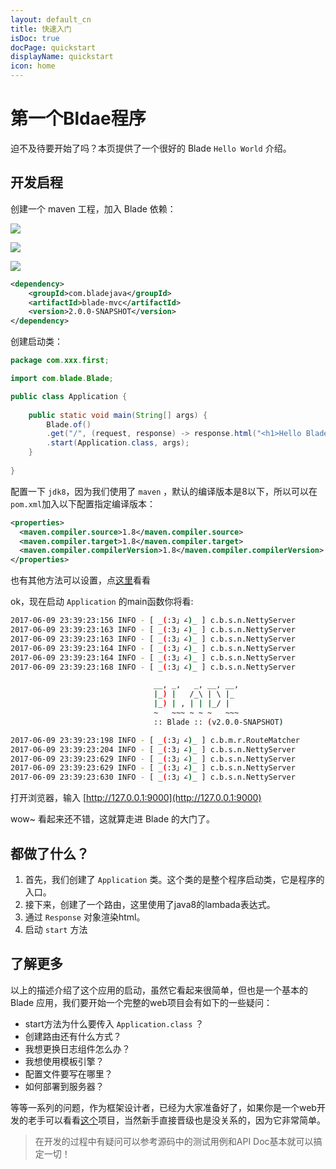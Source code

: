```yaml
---
layout: default_cn
title: 快速入门
isDoc: true
docPage: quickstart
displayName: quickstart
icon: home
---
```


# 第一个Bldae程序

迫不及待要开始了吗？本页提供了一个很好的 Blade `Hello World` 介绍。

## 开发启程

创建一个 maven 工程，加入 Blade 依赖：

![](https://ooo.0o0.ooo/2016/09/07/57cf914bc1eb3.png)

![](https://ooo.0o0.ooo/2016/09/07/57cf91670569f.png)

![](https://ooo.0o0.ooo/2016/09/07/57cf91702328c.png)

```xml
<dependency>
    <groupId>com.bladejava</groupId>
    <artifactId>blade-mvc</artifactId>
    <version>2.0.0-SNAPSHOT</version>
</dependency>
```

创建启动类：

```java
package com.xxx.first;

import com.blade.Blade;

public class Application {
	
    public static void main(String[] args) {
        Blade.of()
        .get("/", (request, response) -> response.html("<h1>Hello Blade</h1>"))
        .start(Application.class, args);
    }
	
}
```

配置一下 `jdk8`，因为我们使用了 `maven` ，默认的编译版本是8以下，所以可以在`pom.xml`加入以下配置指定编译版本：

```xml
<properties>
  <maven.compiler.source>1.8</maven.compiler.source>
  <maven.compiler.target>1.8</maven.compiler.target>
  <maven.compiler.compilerVersion>1.8</maven.compiler.compilerVersion>
</properties>
```

也有其他方法可以设置，点[这里](http://www.blogjava.net/fancydeepin/archive/2015/06/23/maven-jdk.html)看看

ok，现在启动 `Application` 的main函数你将看:

```bash
2017-06-09 23:39:23:156 INFO - [ _(:3」∠)_ ] c.b.s.n.NettyServer       | Environment: jdk.version		=> 1.8.0_101
2017-06-09 23:39:23:163 INFO - [ _(:3」∠)_ ] c.b.s.n.NettyServer       | Environment: user.dir			=> /Users/biezhi/workspace/projects/java/blade
2017-06-09 23:39:23:163 INFO - [ _(:3」∠)_ ] c.b.s.n.NettyServer       | Environment: java.io.tmpdir		=> /var/folders/y7/fdpr6jzx1rs6x0jmty2h6lvw0000gn/T/
2017-06-09 23:39:23:164 INFO - [ _(:3」∠)_ ] c.b.s.n.NettyServer       | Environment: user.timezone		=> Asia/Shanghai
2017-06-09 23:39:23:164 INFO - [ _(:3」∠)_ ] c.b.s.n.NettyServer       | Environment: file.encoding		=> UTF-8
2017-06-09 23:39:23:168 INFO - [ _(:3」∠)_ ] c.b.s.n.NettyServer       | Environment: classpath			=> /Users/biezhi/workspace/projects/java/blade/target/test-classes/

							    __, _,   _, __, __,
							    |_) |   /_\ | \ |_
							    |_) | , | | |_/ |
							    ~   ~~~ ~ ~ ~   ~~~
							    :: Blade :: (v2.0.0-SNAPSHOT) 

2017-06-09 23:39:23:198 INFO - [ _(:3」∠)_ ] c.b.m.r.RouteMatcher      | Add route => GET	/hello
2017-06-09 23:39:23:204 INFO - [ _(:3」∠)_ ] c.b.s.n.NettyServer       | ⬢ Register bean: [com.blade.Environment@12503e32]
2017-06-09 23:39:23:629 INFO - [ _(:3」∠)_ ] c.b.s.n.NettyServer       | ⬢ Blade initialize successfully, Time elapsed: 496 ms
2017-06-09 23:39:23:629 INFO - [ _(:3」∠)_ ] c.b.s.n.NettyServer       | ⬢ Blade start with 0.0.0.0:9000
2017-06-09 23:39:23:630 INFO - [ _(:3」∠)_ ] c.b.s.n.NettyServer       | ⬢ Open your web browser and navigate to http://127.0.0.1:9000 ⚡
```

打开浏览器，输入 [http://127.0.0.1:9000](http://127.0.0.1:9000)

wow~ 看起来还不错，这就算走进 Blade 的大门了。


## 都做了什么？

1. 首先，我们创建了 `Application` 类。这个类的是整个程序启动类，它是程序的入口。
2. 接下来，创建了一个路由，这里使用了java8的lambada表达式。
3. 通过 `Response` 对象渲染html。
4. 启动 `start` 方法

## 了解更多

以上的描述介绍了这个应用的启动，虽然它看起来很简单，但也是一个基本的 Blade 应用，我们要开始一个完整的web项目会有如下的一些疑问：

- start方法为什么要传入 `Application.class` ？
- 创建路由还有什么方式？
- 我想更换日志组件怎么办？
- 我想使用模板引擎？
- 配置文件要写在哪里？
- 如何部署到服务器？

等等一系列的问题，作为框架设计者，已经为大家准备好了，如果你是一个web开发的老手可以看看[这个](https://github.com/otale/tale)项目，当然新手直接晋级也是没关系的，因为它非常简单。

> 在开发的过程中有疑问可以参考源码中的测试用例和API Doc基本就可以搞定一切！
